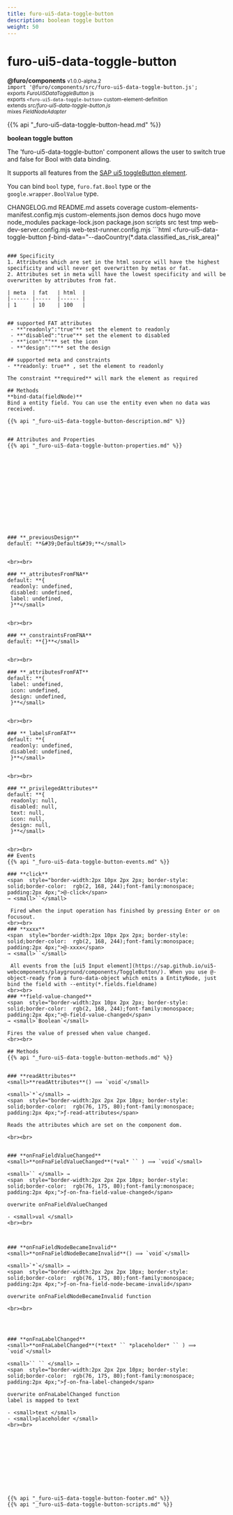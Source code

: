 ```yaml
---
title: furo-ui5-data-toggle-button
description: boolean toggle button
weight: 50
---
```


# furo-ui5-data-toggle-button
**@furo/components** <small>v1.0.0-alpha.2</small>
<br>`import '@furo/components/src/furo-ui5-data-toggle-button.js';`<small>
<br>exports *FuroUi5DataToggleButton* js
<br>exports `<furo-ui5-data-toggle-button>` custom-element-definition
<br>extends *src/furo-ui5-data-toggle-button.js*
<br> mixes *FieldNodeAdapter*</small>

{{% api "_furo-ui5-data-toggle-button-head.md" %}}

**boolean toggle button**

The 'furo-ui5-data-toggle-button' component allows the user to switch true and false for Bool with data binding.

It supports all features from the [SAP ui5 toggleButton element](https://sap.github.io/ui5-webcomponents/playground/components/ToggleButton/).

You can bind `bool` type, `furo.fat.Bool` type or the `google.wrapper.BoolValue` type.

 CHANGELOG.md README.md assets coverage custom-elements-manifest.config.mjs custom-elements.json demos docs hugo move node_modules package-lock.json package.json scripts src test tmp web-dev-server.config.mjs web-test-runner.config.mjs ```html
 <furo-ui5-data-toggle-button
 ƒ-bind-data="--daoCountry(*.data.classified_as_risk_area)"
 ></furo-ui5-data-toggle-button>
```

### Specificity
1. Attributes which are set in the html source will have the highest specificity and will never get overwritten by metas or fat.
2. Attributes set in meta will have the lowest specificity and will be overwritten by attributes from fat.

| meta 	| fat 	| html 	|
|------	|-----	|------	|
| 1 	| 10 	| 100 	|


## supported FAT attributes
 - **"readonly":"true"** set the element to readonly
 - **"disabled":"true"** set the element to disabled
 - **"icon":""** set the icon
 - **"design":""** set the design

## supported meta and constraints
- **readonly: true** , set the element to readonly

The constraint **required** will mark the element as required

## Methods
**bind-data(fieldNode)**
Bind a entity field. You can use the entity even when no data was received.

{{% api "_furo-ui5-data-toggle-button-description.md" %}}


## Attributes and Properties
{{% api "_furo-ui5-data-toggle-button-properties.md" %}}














### **_previousDesign**
default: **&#39;Default&#39;**</small>


<br><br>

### **_attributesFromFNA**
default: **{
 readonly: undefined,
 disabled: undefined,
 label: undefined,
 }**</small>


<br><br>

### **_constraintsFromFNA**
default: **{}**</small>


<br><br>

### **_attributesFromFAT**
default: **{
 label: undefined,
 icon: undefined,
 design: undefined,
 }**</small>


<br><br>

### **_labelsFromFAT**
default: **{
 readonly: undefined,
 disabled: undefined,
 }**</small>


<br><br>

### **_privilegedAttributes**
default: **{
 readonly: null,
 disabled: null,
 text: null,
 icon: null,
 design: null,
 }**</small>


<br><br>
## Events
{{% api "_furo-ui5-data-toggle-button-events.md" %}}

### **click**
<span  style="border-width:2px 10px 2px 2px; border-style: solid;border-color:  rgb(2, 168, 244);font-family:monospace; padding:2px 4px;">@-click</span>
→ <small>``</small>

 Fired when the input operation has finished by pressing Enter or on focusout.
<br><br>
### **xxxx**
<span  style="border-width:2px 10px 2px 2px; border-style: solid;border-color:  rgb(2, 168, 244);font-family:monospace; padding:2px 4px;">@-xxxx</span>
→ <small>``</small>

 All events from the [ui5 Input element](https://sap.github.io/ui5-webcomponents/playground/components/ToggleButton/). When you use @-object-ready from a furo-data-object which emits a EntityNode, just bind the field with --entity(*.fields.fieldname)
<br><br>
### **field-value-changed**
<span  style="border-width:2px 10px 2px 2px; border-style: solid;border-color:  rgb(2, 168, 244);font-family:monospace; padding:2px 4px;">@-field-value-changed</span>
→ <small>`Boolean`</small>

Fires the value of pressed when value changed.
<br><br>

## Methods
{{% api "_furo-ui5-data-toggle-button-methods.md" %}}


### **readAttributes**
<small>**readAttributes**() ⟹ `void`</small>

<small>`*`</small> →
<span  style="border-width:2px 2px 2px 10px; border-style: solid;border-color:  rgb(76, 175, 80);font-family:monospace; padding:2px 4px;">ƒ-read-attributes</span>

Reads the attributes which are set on the component dom.

<br><br>


### **onFnaFieldValueChanged**
<small>**onFnaFieldValueChanged**(*val* `` ) ⟹ `void`</small>

<small>`` </small> →
<span  style="border-width:2px 2px 2px 10px; border-style: solid;border-color:  rgb(76, 175, 80);font-family:monospace; padding:2px 4px;">ƒ-on-fna-field-value-changed</span>

overwrite onFnaFieldValueChanged

- <small>val </small>
<br><br>



### **onFnaFieldNodeBecameInvalid**
<small>**onFnaFieldNodeBecameInvalid**() ⟹ `void`</small>

<small>`*`</small> →
<span  style="border-width:2px 2px 2px 10px; border-style: solid;border-color:  rgb(76, 175, 80);font-family:monospace; padding:2px 4px;">ƒ-on-fna-field-node-became-invalid</span>

overwrite onFnaFieldNodeBecameInvalid function

<br><br>




### **onFnaLabelChanged**
<small>**onFnaLabelChanged**(*text* `` *placeholder* `` ) ⟹ `void`</small>

<small>`` `` </small> →
<span  style="border-width:2px 2px 2px 10px; border-style: solid;border-color:  rgb(76, 175, 80);font-family:monospace; padding:2px 4px;">ƒ-on-fna-label-changed</span>

overwrite onFnaLabelChanged function
label is mapped to text

- <small>text </small>
- <small>placeholder </small>
<br><br>











{{% api "_furo-ui5-data-toggle-button-footer.md" %}}
{{% api "_furo-ui5-data-toggle-button-scripts.md" %}}
